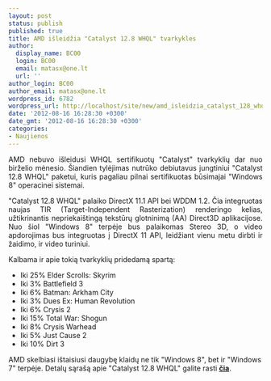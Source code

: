 ```yaml
---
layout: post
status: publish
published: true
title: AMD išleidžia "Catalyst 12.8 WHQL" tvarkykles
author:
  display_name: BC00
  login: BC00
  email: matasx@one.lt
  url: ''
author_login: BC00
author_email: matasx@one.lt
wordpress_id: 6782
wordpress_url: http://localhost/site/new/amd_isleidzia_catalyst_128_whql_tvarkykles/
date: '2012-08-16 16:28:30 +0300'
date_gmt: '2012-08-16 16:28:30 +0300'
categories:
- Naujienos
---
```

<p style="text-align: justify;">
	AMD nebuvo i&scaron;leidusi WHQL sertifikuotų &quot;Catalyst&quot; tvarkyklių dar nuo birželio mėnesio. &Scaron;iandien tylėjimas nutrūko debiutavus jungtiniui &quot;Catalyst 12.8 WHQL&quot; paketui, kuris pagaliau pilnai sertifikuotas būsimajai &quot;Windows 8&quot; operacinei sistemai.</p>
<p style="text-align: justify;">
	&quot;Catalyst 12.8 WHQL&quot; palaiko DirectX 11.1 API bei WDDM 1.2. Čia integruotas naujas TIR (Target-Independent Rasterization) renderingo kelias, užtikrinantis nepriekai&scaron;tingą tekstūrų glotninimą (AA) Direct3D aplikacijose. Nuo &scaron;iol &quot;Windows 8&quot; terpėje bus palaikomas Stereo 3D, o video apdorojimas bus integruotas į DirectX 11 API, leidžiant vienu metu dirbti ir žaidimo, ir video turiniui.</p>
<p>
	Kalbama ir apie tokią tvarkyklių pridedamą spartą:</p>
<ul>
<li>
		Iki 25% Elder Scrolls: Skyrim</li>
<li>
		Iki 3% Battlefield 3</li>
<li>
		Iki 6% Batman: Arkham City</li>
<li>
		Iki 3% Dues Ex: Human Revolution</li>
<li>
		Iki 6% Crysis 2</li>
<li>
		Iki 15% Total War: Shogun</li>
<li>
		Iki 8% Crysis Warhead</li>
<li>
		Iki 5% Just Cause 2</li>
<li>
		Iki 10% Dirt 3</li>
</ul>
<p>
	AMD skelbiasi i&scaron;taisiusi daugybę klaidų ne tik &quot;Windows 8&quot;, bet ir &quot;Windows 7&quot; terpėje. Detalų sąra&scaron;ą apie &quot;Catalyst 12.8 WHQL&quot; galite rasti <a href="http://support.amd.com/us/kbarticles/Pages/AMDCatalystSoftwareSuiteVersion128ReleaseNotes.aspx"><strong>čia</strong></a>.</p>
